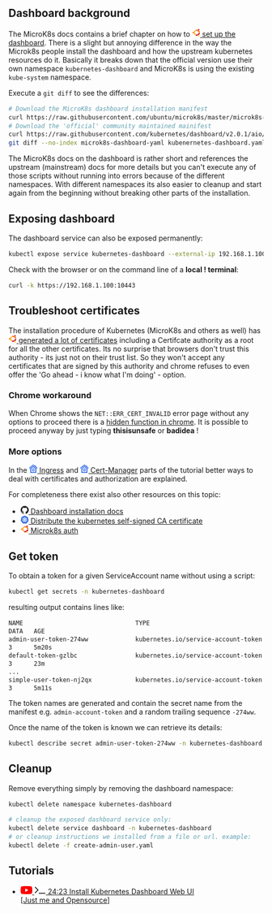 
## Dashboard background

The MicroK8s docs contains a brief chapter on how to
[![](images/ico/color/ubuntu_16.png) set up the dashboard](https://microk8s.io/docs/addon-dashboard).
There is a slight but annoying difference in the way the Microk8s people install the dashboard 
and how the upstream kubernetes resources do it.
Basically it breaks down that the official version use their own namespace `kubernetes-dashboard` 
and MicroK8s is using the existing `kube-system` namespace.

Execute a `git diff` to see the differences: 

```bash
# Download the MicroK8s dashboard installation manifest
curl https://raw.githubusercontent.com/ubuntu/microk8s/master/microk8s-resources/actions/dashboard.yaml > microk8s-dashboard-yaml
# Download the 'official' community maintained mainifest
curl https://raw.githubusercontent.com/kubernetes/dashboard/v2.0.1/aio/deploy/recommended.yaml > kubenernetes-dashboard.yaml
git diff --no-index microk8s-dashboard-yaml kubenernetes-dashboard.yaml
```

The MicroK8s docs on the dashboard is rather short and references the upstream (mainstream) docs for more details 
but you can't execute any of those scripts without running into errors because of the different namespaces.
With different namespaces its also easier to cleanup and start again from the beginning without breaking other
parts of the installation.

## Exposing dashboard

The dashboard service can also be exposed permanently:

```bash
kubectl expose service kubernetes-dashboard --external-ip 192.168.1.100 --port 10443 --target-port 8443 --name dashboard -n kubernetes-dashboard
``` 
Check with the browser or on the command line of a **local ! terminal**:
  
```bash
curl -k https://192.168.1.100:10443
```

## Troubleshoot certificates

The installation procedure of Kubernetes (MicroK8s and others as well) has
[![](images/ico/color/ubuntu_16.png) generated a lot of certificates](https://microk8s.io/docs/ports#heading--auth)
including a Certifcate authority as a root for all the other certificates. Its no surprise that browsers don't
trust this authority - its just not on their trust list.
So they won't accept any certificates that are signed by this authority and chrome refuses to even offer the
'Go ahead - i know what I'm doing' - option.

### Chrome workaround

When Chrome shows the `NET::ERR_CERT_INVALID` error page without any options to proceed there is a 
[hidden function in chrome](https://medium.com/@dblazeski/chrome-bypass-net-err-cert-invalid-for-development-daefae43eb12).
It is possible to proceed anyway by just typing **thisisunsafe** or **badidea** !

### More options

In the ![](images/ico/color/homekube_16.png)[ Ingress](ingress.md)
and ![](images/ico/color/homekube_16.png)[ Cert-Manager](cert-manager.md)
parts of the tutorial better ways to deal with certificates and authorization are explained.

For completeness there exist also other resources on this topic:

* [![](images/ico/github_16.png) Dashboard installation docs](https://github.com/kubernetes/dashboard/blob/master/docs/user/installation.md)
* [![](images/ico/color/kubernetes_16.png) Distribute the kubernetes self-signed CA certificate](https://kubernetes.io/docs/concepts/cluster-administration/certificates/#distributing-self-signed-ca-certificate)
* [![](images/ico/color/ubuntu_16.png) Microk8s auth](https://microk8s.io/docs/ports#heading--auth)

## Get token

To obtain a token for a given ServiceAccount name without using a script:

```bash
kubectl get secrets -n kubernetes-dashboard
```
resulting output contains lines like:
```
NAME                               TYPE                                  DATA   AGE
admin-user-token-274ww             kubernetes.io/service-account-token   3      5m20s
default-token-gzlbc                kubernetes.io/service-account-token   3      23m
...
simple-user-token-nj2qx            kubernetes.io/service-account-token   3      5m11s
```

The token names are generated and contain the secret name from the manifest e.g. `admin-account-token`
and a random trailing sequence `-274ww`.

Once the name of the token is known we can retrieve its details:

```bash
kubectl describe secret admin-user-token-274ww -n kubernetes-dashboard 
```

## Cleanup

Remove everything simply by removing the dashboard namespace:

```bash
kubectl delete namespace kubernetes-dashboard
```
```bash
# cleanup the exposed dashboard service only:
kubectl delete service dashboard -n kubernetes-dashboard
# or cleanup instructions we installed from a file or url. example:
kubectl delete -f create-admin-user.yaml
```

## Tutorials

 - [![](images/ico/color/youtube_16.png) ![](images/ico/terminal_16.png) 24:23 Install Kubernetes Dashboard Web UI](https://www.youtube.com/watch?v=brqAMyayjrI)  
 [[Just me and Opensource](https://www.youtube.com/channel/UC6VkhPuCCwR_kG0GExjoozg)] 

